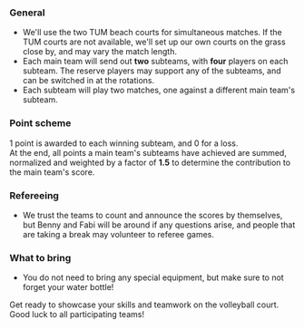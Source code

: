 ### General

- We'll use the two TUM beach courts for simultaneous matches. If the TUM courts are not available, we'll set up our own courts on the grass close by, and may vary the match length.
- Each main team will send out **two** subteams, with **four** players on each subteam. The reserve players may support any of the subteams, and can be switched in at the rotations.
- Each subteam will play two matches, one against a different main team's subteam.

### Point scheme

1 point is awarded to each winning subteam, and 0 for a loss.\
At the end, all points a main team's subteams have achieved are summed, normalized and weighted by a factor of **1.5** to determine the contribution to the main team's score.

### Refereeing

- We trust the teams to count and announce the scores by themselves, but Benny and Fabi will be around if any questions arise, and people that are taking a break may volunteer to referee games.

### What to bring

- You do not need to bring any special equipment, but make sure to not forget your water bottle!

Get ready to showcase your skills and teamwork on the volleyball court. Good luck to all participating teams!